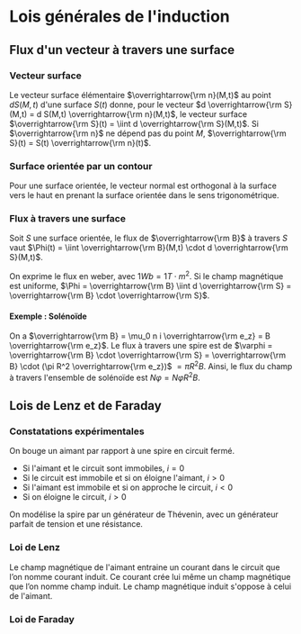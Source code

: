 # Lois générales de l'induction
## Flux d'un vecteur à travers une surface
### Vecteur surface
Le vecteur surface élémentaire $\overrightarrow{\rm n}(M,t)$ au point
$d S(M,t)$ d'une surface $S(t)$ donne, pour le vecteur $d \overrightarrow{\rm S}(M,t) = d S(M,t) \overrightarrow{\rm n}(M,t)$,
le vecteur surface $\overrightarrow{\rm S}(t) = \iint d \overrightarrow{\rm S}(M,t)$.
Si $\overrightarrow{\rm n}$ ne dépend pas du point $M$, $\overrightarrow{\rm S}(t) = S(t) \overrightarrow{\rm n}(t)$.

### Surface orientée par un contour
Pour une surface orientée, le vecteur normal est orthogonal à la surface vers le
haut en prenant la surface orientée dans le sens trigonométrique.

### Flux à travers une surface
Soit $S$ une surface orientée, le flux de $\overrightarrow{\rm B}$ à travers $S$
vaut $\Phi(t) = \iint \overrightarrow{\rm B}(M,t) \cdot d \overrightarrow{\rm S}(M,t)$.

On exprime le flux en weber, avec $1 Wb = 1 T \cdot m^2$. Si le champ
magnétique est uniforme, $\Phi = \overrightarrow{\rm B} \iint d \overrightarrow{\rm S} = \overrightarrow{\rm B} \cdot \overrightarrow{\rm S}$.

#### Exemple : Solénoïde
On a $\overrightarrow{\rm B} = \mu_0 n i \overrightarrow{\rm e_z} = B \overrightarrow{\rm e_z}$.
Le flux à travers une spire est de $\varphi = \overrightarrow{\rm B} \cdot \overrightarrow{\rm S} = \overrightarrow{\rm B} \cdot (\pi R^2 \overrightarrow{\rm e_z})$
$= \pi R^2 B$.
Ainsi, le flux du champ à travers l'ensemble de solénoïde est $N \varphi = N \varphi R^2 B$.

## Lois de Lenz et de Faraday
### Constatations expérimentales
On bouge un aimant par rapport à une spire en circuit fermé.
- Si l'aimant et le circuit sont immobiles, $i = 0$
- Si le circuit est immobile et si on éloigne l'aimant, $i > 0$
- Si l'aimant est immobile et si on approche le circuit, $i < 0$
- Si on éloigne le circuit, $i > 0$

On modélise la spire par un générateur de Thévenin, avec un générateur parfait
de tension et une résistance.

### Loi de Lenz
Le champ magnétique de l'aimant entraine un courant dans le circuit que l’on
nomme courant induit. Ce courant crée lui même un champ magnétique que l’on
nomme champ induit. Le champ magnétique induit s'oppose à celui de l'aimant.

### Loi de Faraday
